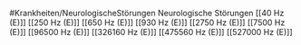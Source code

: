 #Krankheiten/NeurologischeStörungen
Neurologische Störungen
[[40 Hz (E)]]
[[250 Hz (E)]]
[[650 Hz (E)]]
[[930 Hz (E)]]
[[2750 Hz (E)]]
[[7500 Hz (E)]]
[[96500 Hz (E)]]
[[326160 Hz (E)]]
[[475560 Hz (E)]]
[[527000 Hz (E)]]